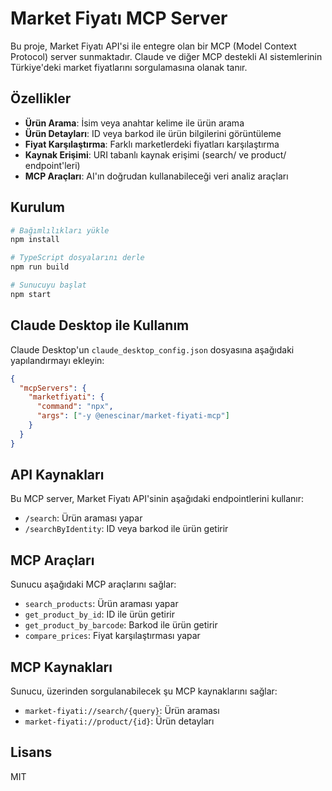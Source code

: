 # Market Fiyatı MCP Server

Bu proje, Market Fiyatı API'si ile entegre olan bir MCP (Model Context Protocol) server sunmaktadır. Claude ve diğer MCP destekli AI sistemlerinin Türkiye'deki market fiyatlarını sorgulamasına olanak tanır.

## Özellikler

- **Ürün Arama**: İsim veya anahtar kelime ile ürün arama
- **Ürün Detayları**: ID veya barkod ile ürün bilgilerini görüntüleme
- **Fiyat Karşılaştırma**: Farklı marketlerdeki fiyatları karşılaştırma
- **Kaynak Erişimi**: URI tabanlı kaynak erişimi (search/ ve product/ endpoint'leri)
- **MCP Araçları**: AI'ın doğrudan kullanabileceği veri analiz araçları

## Kurulum

```bash
# Bağımlılıkları yükle
npm install

# TypeScript dosyalarını derle
npm run build

# Sunucuyu başlat
npm start
```

## Claude Desktop ile Kullanım

Claude Desktop'un `claude_desktop_config.json` dosyasına aşağıdaki yapılandırmayı ekleyin:

```json
{
  "mcpServers": {
    "marketfiyati": {
      "command": "npx",
      "args": ["-y @enescinar/market-fiyati-mcp"]
    }
  }
}
```

## API Kaynakları

Bu MCP server, Market Fiyatı API'sinin aşağıdaki endpointlerini kullanır:

- `/search`: Ürün araması yapar
- `/searchByIdentity`: ID veya barkod ile ürün getirir

## MCP Araçları

Sunucu aşağıdaki MCP araçlarını sağlar:

- `search_products`: Ürün araması yapar
- `get_product_by_id`: ID ile ürün getirir
- `get_product_by_barcode`: Barkod ile ürün getirir
- `compare_prices`: Fiyat karşılaştırması yapar

## MCP Kaynakları

Sunucu, üzerinden sorgulanabilecek şu MCP kaynaklarını sağlar:

- `market-fiyati://search/{query}`: Ürün araması
- `market-fiyati://product/{id}`: Ürün detayları

## Lisans

MIT
